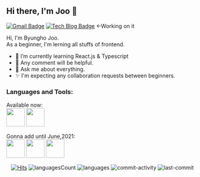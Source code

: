 ## Hi there, I'm Joo 👋
[![Gmail Badge](https://img.shields.io/badge/Gmail-d14836?style=flat-square&logo=Gmail&logoColor=white&link=mailto:kjcoco13@gmail.com)](mailto:kjcoco13@gmail.com)  [![Tech Blog Badge](http://img.shields.io/badge/-Tech%20blog-black?style=flat-square&logo=github&link=https://ho-s.github.io/)](http://ho-s.surge.sh/)  <-Working on it

Hi, I'm Byungho Joo.  
As a beginner, I'm lerning all stuffs of frontend.

- 🌱 I’m currently learning React.js &  Typescript
- 🤔 Any comment will be helpful.
- 💬 Ask me about everything.
- ✨ I'm expecting any collaboration requests between beginners.


### Languages and Tools:
Available now:  
<img src='https://user-images.githubusercontent.com/71132893/103150298-16f97800-47b6-11eb-9e1e-5f8b89080b2e.png' width='48px' height='48px'> 
<img src='https://user-images.githubusercontent.com/71132893/103150301-18c33b80-47b6-11eb-8cd1-f91e5476f5b4.png' width='48px' height='48px'>
  
Gonna add until June,2021:  
<img src='https://user-images.githubusercontent.com/71132893/103150299-17920e80-47b6-11eb-9b8d-689fcb698bd2.png' width='48px' height='48px'> 
<img src='https://user-images.githubusercontent.com/71132893/103150303-1b259580-47b6-11eb-9c28-833bc0156c72.png' width='48px' height='48px'> 
<img src='https://user-images.githubusercontent.com/71132893/103150304-1c56c280-47b6-11eb-86c4-ebc7fd658c66.png' width='48px' height='48px'>



  <div align=center>
	
[![Hits](https://hits.seeyoufarm.com/api/count/incr/badge.svg?url=https%3A%2F%2Fgithub.com%2FHo-s%2Fhit-counter&count_bg=%2379C83D&title_bg=%23555555&icon=&icon_color=%23E7E7E7&title=hits&edge_flat=false)](https://hits.seeyoufarm.com)
![languagesCount](https://img.shields.io/github/languages/count/ho-s/survive)
![languages](https://img.shields.io/github/languages/top/ho-s/survive)
![commit-activity](https://img.shields.io/github/commit-activity/w/ho-s/survive)
![last-commit](https://img.shields.io/github/last-commit/ho-s/survive)
  </div>
